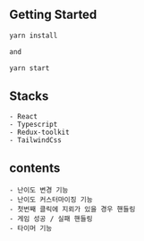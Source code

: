 ## Getting Started

```bash
yarn install

and

yarn start
```

## Stacks

```
- React
- Typescript
- Redux-toolkit
- TailwindCss
```

## contents

```
- 난이도 변경 기능
- 난이도 커스터마이징 기능
- 첫번째 클릭에 지뢰가 있을 경우 핸들링
- 게임 성공 / 실패 핸들링
- 타이머 기능

```
